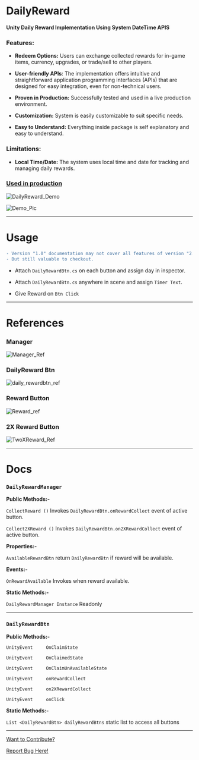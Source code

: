 # DailyReward
**Unity Daily Reward Implementation Using System DateTime APIS**


### Features:

- **Redeem Options:** Users can exchange collected rewards for in-game items, currency, upgrades, or trade/sell to other players.

- **User-friendly APIs**: The implementation offers intuitive and straightforward application programming interfaces (APIs) that are designed for easy integration, even for non-technical users.

- **Proven in Production:** Successfully tested and used in a live production environment.

- **Customization:** System is easily customizable to suit specific needs.

- **Easy to Understand:** Everything inside package is self explanatory and easy to understand. 

### Limitations:

- **Local Time/Date:** The system uses local time and date for tracking and managing daily rewards.
### [Used in production](https://play.google.com/store/apps/details?id=com.ga.superhero.skateboard.mini.car.racinggames)

![DailyReward_Demo](https://user-images.githubusercontent.com/78583049/195974892-01a2efec-b015-4309-b32d-7958232b8525.gif)

![Demo_Pic](https://user-images.githubusercontent.com/78583049/195978876-b1b4a5a6-738e-4550-ab4a-210ca1e54562.png)

***

# Usage

```diff
- Version "1.0" documentation may not cover all features of version "2.0".
- But still valuable to checkout. 
```

* Attach ```DailyRewardBtn.cs``` on each button and assign day in inspector.

* Attach ```DailyRewardBtn.cs``` anywhere in scene and assign ```Timer Text```.

* Give Reward on `Btn Click`

***

# References

### **Manager**
![Manager_Ref](https://user-images.githubusercontent.com/78583049/195892469-03ca1823-15f8-4d26-a77f-9e45e9a471ce.jpg)

### **DailyReward Btn**
![daily_rewardbtn_ref](https://user-images.githubusercontent.com/78583049/195967242-9bde2064-2957-4b56-8837-ec5dd332be68.jpg)

### **Reward Button**
![Reward_ref](https://user-images.githubusercontent.com/78583049/195892951-3045e0b4-9b66-4617-b846-c7971413f24f.jpg)

### **2X Reward Button**
![TwoXReward_Ref](https://user-images.githubusercontent.com/78583049/195893083-6c8450b0-d916-44a8-9cae-5e9ebf715f59.jpg)

***

# Docs


### ```DailyRewardManager```
     
**Public Methods:-**

  ```CollectReward ()``` Invokes ```DailyRewardBtn.onRewardCollect``` event of active button.

  ```Collect2XReward ()``` Invokes ```DailyRewardBtn.on2XRewardCollect``` event of active button.
 
**Properties:-** 

  ```AvailableRewardBtn``` return `DailyRewardBtn` if reward will be available.

**Events:-**

  ```OnRewardAvailable``` Invokes when reward available.

**Static Methods:-**

  ```DailyRewardManager Instance``` Readonly

***

### ```DailyRewardBtn```

**Public Methods:-**

```UnityEvent     OnClaimState```

```UnityEvent     OnClaimedState```

```UnityEvent     OnClaimUnAvailableState```

```UnityEvent     onRewardCollect```

```UnityEvent     on2XRewardCollect```

```UnityEvent     onClick```


**Static Methods:-**

```List <DailyRewardBtn> dailyRewardBtns``` static list to access all buttons

***

[Want to Contribute?](https://github.com/Zain-ul-din/DailyReward/blob/master/Scripts/Internal/DailyRewardInternal.cs)

[Report Bug Here!](https://github.com/Zain-ul-din/DailyReward/issues)
